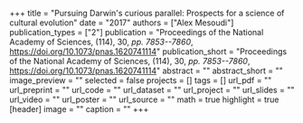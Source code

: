 +++
title = "Pursuing Darwin's curious parallel: Prospects for a science of cultural evolution"
date = "2017"
authors = ["Alex Mesoudi"]
publication_types = ["2"]
publication = "Proceedings of the National Academy of Sciences, (114), 30, _pp. 7853--7860_, https://doi.org/10.1073/pnas.1620741114"
publication_short = "Proceedings of the National Academy of Sciences, (114), 30, _pp. 7853--7860_, https://doi.org/10.1073/pnas.1620741114"
abstract = ""
abstract_short = ""
image_preview = ""
selected = false
projects = []
tags = []
url_pdf = ""
url_preprint = ""
url_code = ""
url_dataset = ""
url_project = ""
url_slides = ""
url_video = ""
url_poster = ""
url_source = ""
math = true
highlight = true
[header]
image = ""
caption = ""
+++
